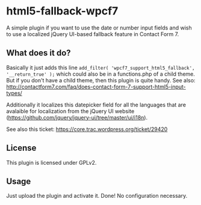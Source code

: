 html5-fallback-wpcf7
====================

A simple plugin if you want to use the date or number input fields and wish to use a localized jQuery UI-based fallback feature in Contact Form 7.

## What does it do?

Basically it just adds this line ```add_filter( 'wpcf7_support_html5_fallback', '__return_true' );``` which could also be in a functions.php of a child theme. But if you don't have a child theme, then this plugin is quite handy.
See also: http://contactform7.com/faq/does-contact-form-7-support-html5-input-types/

Additionally it localizes this datepicker field for all the languages that are avalaible for localization from the jQuery UI website (https://github.com/jquery/jquery-ui/tree/master/ui/i18n).

See also this ticket: https://core.trac.wordpress.org/ticket/29420

## License

This plugin is licensed under GPLv2.

## Usage

Just upload the plugin and activate it. Done! No configuration necessary.
